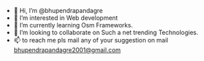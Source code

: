 - 👋 Hi, I’m @bhupendrapandagre
- 👀 I’m interested in Web development
- 🌱 I’m currently learning Osm Frameworks.
- 💞️ I’m looking to collaborate on Such a net trending Technologies.
- 📫  to reach me pls mail any of your suggestion on mail bhupendrapandagre2001@gmail.com 

<!---
bhupendrapandagre/bhupendrapandagre is a ✨ special ✨ repository because its `README.md` (this file) appears on your GitHub profile.
You can click the Preview link to take a look at your changes.
--->
